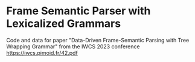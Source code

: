# Frame Semantic Parser with Lexicalized Grammars

Code and data for paper "Data-Driven Frame-Semantic Parsing
with Tree Wrapping Grammar" from the IWCS 2023 conference https://iwcs.pimoid.fr/42.pdf

